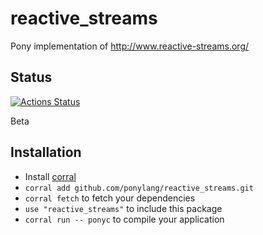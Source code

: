 # reactive_streams

Pony implementation of http://www.reactive-streams.org/


## Status

[![Actions Status](https://github.com/ponylang/reactive_streams/workflows/vs-ponyc-latest/badge.svg)](https://github.com/ponylang/reactive_streams/actions)

Beta

## Installation

* Install [corral](https://github.com/ponylang/corral)
* `corral add github.com/ponylang/reactive_streams.git`
* `corral fetch` to fetch your dependencies
* `use "reactive_streams"` to include this package
* `corral run -- ponyc` to compile your application
